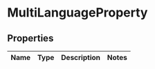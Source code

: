 
# MultiLanguageProperty

## Properties
Name | Type | Description | Notes
------------ | ------------- | ------------- | -------------




